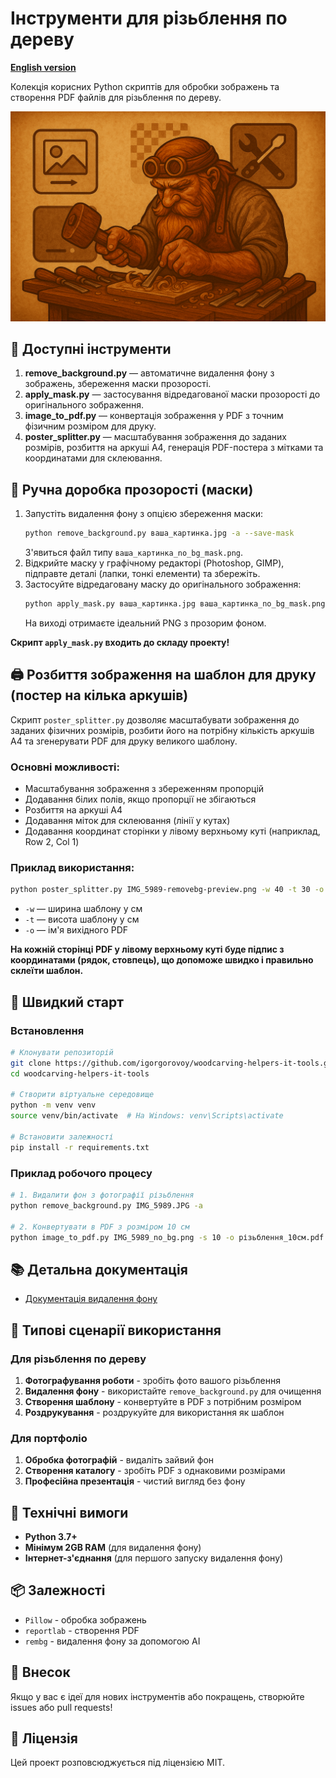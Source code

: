 # Інструменти для різьблення по дереву

**[English version](README.md)**

Колекція корисних Python скриптів для обробки зображень та створення PDF файлів для різьблення по дереву.

 ![vibe result](vibe.png)
 
## 🧰 Доступні інструменти

1. **remove_background.py** — автоматичне видалення фону з зображень, збереження маски прозорості.
2. **apply_mask.py** — застосування відредагованої маски прозорості до оригінального зображення.
3. **image_to_pdf.py** — конвертація зображення у PDF з точним фізичним розміром для друку.
4. **poster_splitter.py** — масштабування зображення до заданих розмірів, розбиття на аркуші А4, генерація PDF-постера з мітками та координатами для склеювання.

## 🖤 Ручна доробка прозорості (маски)

1. Запустіть видалення фону з опцією збереження маски:
   ```bash
   python remove_background.py ваша_картинка.jpg -a --save-mask
   ```
   З'явиться файл типу `ваша_картинка_no_bg_mask.png`.
2. Відкрийте маску у графічному редакторі (Photoshop, GIMP), підправте деталі (лапки, тонкі елементи) та збережіть.
3. Застосуйте відредаговану маску до оригінального зображення:
   ```bash
   python apply_mask.py ваша_картинка.jpg ваша_картинка_no_bg_mask.png -o ваша_картинка_final.png
   ```
   На виході отримаєте ідеальний PNG з прозорим фоном.

**Скрипт `apply_mask.py` входить до складу проекту!**

## 🖨️ Розбиття зображення на шаблон для друку (постер на кілька аркушів)

Скрипт `poster_splitter.py` дозволяє масштабувати зображення до заданих фізичних розмірів, розбити його на потрібну кількість аркушів А4 та згенерувати PDF для друку великого шаблону.

### Основні можливості:
- Масштабування зображення з збереженням пропорцій
- Додавання білих полів, якщо пропорції не збігаються
- Розбиття на аркуші А4
- Додавання міток для склеювання (лінії у кутах)
- Додавання координат сторінки у лівому верхньому куті (наприклад, Row 2, Col 1)

### Приклад використання:
```bash
python poster_splitter.py IMG_5989-removebg-preview.png -w 40 -t 30 -o IMG_5989_poster.pdf
```
- `-w` — ширина шаблону у см
- `-t` — висота шаблону у см
- `-o` — ім'я вихідного PDF

**На кожній сторінці PDF у лівому верхньому куті буде підпис з координатами (рядок, стовпець), що допоможе швидко і правильно склеїти шаблон.**

## 🚀 Швидкий старт

### Встановлення
```bash
# Клонувати репозиторій
git clone https://github.com/igorgorovoy/woodcarving-helpers-it-tools.git
cd woodcarving-helpers-it-tools

# Створити віртуальне середовище
python -m venv venv
source venv/bin/activate  # На Windows: venv\Scripts\activate

# Встановити залежності
pip install -r requirements.txt
```

### Приклад робочого процесу
```bash
# 1. Видалити фон з фотографії різьблення
python remove_background.py IMG_5989.JPG -a

# 2. Конвертувати в PDF з розміром 10 см
python image_to_pdf.py IMG_5989_no_bg.png -s 10 -o різьблення_10см.pdf
```

## 📚 Детальна документація

- [Документація видалення фону](remove_background_README.md)

## 🎯 Типові сценарії використання

### Для різьблення по дереву
1. **Фотографування роботи** - зробіть фото вашого різьблення
2. **Видалення фону** - використайте `remove_background.py` для очищення
3. **Створення шаблону** - конвертуйте в PDF з потрібним розміром
4. **Роздрукування** - роздрукуйте для використання як шаблон

### Для портфоліо
1. **Обробка фотографій** - видаліть зайвий фон
2. **Створення каталогу** - зробіть PDF з однаковими розмірами
3. **Професійна презентація** - чистий вигляд без фону

## 🔧 Технічні вимоги

- **Python 3.7+**
- **Мінімум 2GB RAM** (для видалення фону)
- **Інтернет-з'єднання** (для першого запуску видалення фону)

## 📦 Залежності

- `Pillow` - обробка зображень
- `reportlab` - створення PDF
- `rembg` - видалення фону за допомогою AI

## 🤝 Внесок

Якщо у вас є ідеї для нових інструментів або покращень, створюйте issues або pull requests!

## 📄 Ліцензія

Цей проект розповсюджується під ліцензією MIT. 